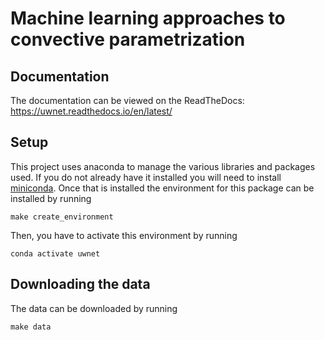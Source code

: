 # Machine learning approaches to convective parametrization

## Documentation

The documentation can be viewed on the ReadTheDocs: https://uwnet.readthedocs.io/en/latest/

## Setup

This project uses anaconda to manage the various libraries and packages used. If you do not already have it installed you will need to install [miniconda](https://conda.io/miniconda.html). Once that is installed the environment for this package can be installed by running

    make create_environment

Then, you have to activate this environment by running

    conda activate uwnet

## Downloading the data


The data can be downloaded by running

    make data

